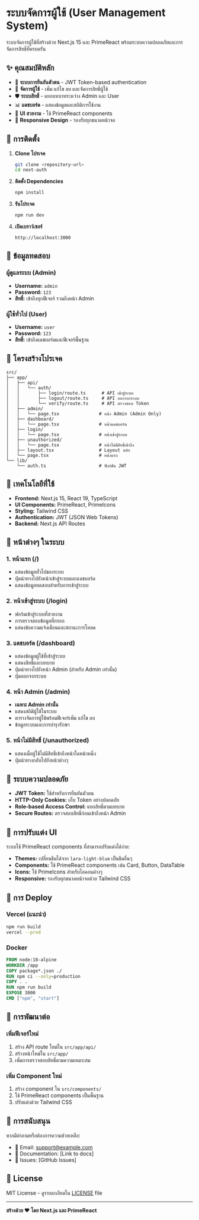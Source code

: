 # ระบบจัดการผู้ใช้ (User Management System)

ระบบจัดการผู้ใช้ที่สร้างด้วย Next.js 15 และ PrimeReact พร้อมระบบความปลอดภัยและการจัดการสิทธิ์ที่ครบครัน

## ✨ คุณสมบัติหลัก

- 🔐 **ระบบการยืนยันตัวตน** - JWT Token-based authentication
- 👥 **จัดการผู้ใช้** - เพิ่ม แก้ไข ลบ และจัดการสิทธิ์ผู้ใช้
- 🛡️ **ระบบสิทธิ์** - แยกบทบาทระหว่าง Admin และ User
- 📊 **แดชบอร์ด** - แสดงข้อมูลและสถิติการใช้งาน
- 🎨 **UI สวยงาม** - ใช้ PrimeReact components
- 📱 **Responsive Design** - รองรับทุกขนาดหน้าจอ

## 🚀 การติดตั้ง

1. **Clone โปรเจค**
   ```bash
   git clone <repository-url>
   cd next-auth
   ```

2. **ติดตั้ง Dependencies**
   ```bash
   npm install
   ```

3. **รันโปรเจค**
   ```bash
   npm run dev
   ```

4. **เปิดเบราว์เซอร์**
   ```
   http://localhost:3000
   ```

## 🔑 ข้อมูลทดสอบ

### ผู้ดูแลระบบ (Admin)
- **Username:** `admin`
- **Password:** `123`
- **สิทธิ์:** เข้าถึงทุกฟีเจอร์ รวมถึงหน้า Admin

### ผู้ใช้ทั่วไป (User)
- **Username:** `user`
- **Password:** `123`
- **สิทธิ์:** เข้าถึงแดชบอร์ดและฟีเจอร์พื้นฐาน

## 📁 โครงสร้างโปรเจค

```
src/
├── app/
│   ├── api/
│   │   └── auth/
│   │       ├── login/route.ts      # API เข้าสู่ระบบ
│   │       ├── logout/route.ts     # API ออกจากระบบ
│   │       └── verify/route.ts     # API ตรวจสอบ Token
│   ├── admin/
│   │   └── page.tsx               # หน้า Admin (Admin Only)
│   ├── dashboard/
│   │   └── page.tsx               # หน้าแดชบอร์ด
│   ├── login/
│   │   └── page.tsx               # หน้าเข้าสู่ระบบ
│   ├── unauthorized/
│   │   └── page.tsx               # หน้าไม่มีสิทธิ์เข้าถึง
│   ├── layout.tsx                 # Layout หลัก
│   └── page.tsx                   # หน้าแรก
└── lib/
    └── auth.ts                    # ฟังก์ชัน JWT
```

## 🔧 เทคโนโลยีที่ใช้

- **Frontend:** Next.js 15, React 19, TypeScript
- **UI Components:** PrimeReact, PrimeIcons
- **Styling:** Tailwind CSS
- **Authentication:** JWT (JSON Web Tokens)
- **Backend:** Next.js API Routes

## 📱 หน้าต่างๆ ในระบบ

### 1. หน้าแรก (/)
- แสดงข้อมูลทั่วไปของระบบ
- ปุ่มนำทางไปยังหน้าเข้าสู่ระบบและแดชบอร์ด
- แสดงข้อมูลทดสอบสำหรับการเข้าสู่ระบบ

### 2. หน้าเข้าสู่ระบบ (/login)
- ฟอร์มเข้าสู่ระบบที่สวยงาม
- การตรวจสอบข้อมูลที่กรอก
- แสดงข้อความแจ้งเตือนและสถานะการโหลด

### 3. แดชบอร์ด (/dashboard)
- แสดงข้อมูลผู้ใช้ที่เข้าสู่ระบบ
- แสดงสิทธิ์และบทบาท
- ปุ่มนำทางไปยังหน้า Admin (สำหรับ Admin เท่านั้น)
- ปุ่มออกจากระบบ

### 4. หน้า Admin (/admin)
- **เฉพาะ Admin เท่านั้น**
- แสดงสถิติผู้ใช้ในระบบ
- ตารางจัดการผู้ใช้พร้อมฟีเจอร์เพิ่ม แก้ไข ลบ
- ข้อมูลระบบและการบำรุงรักษา

### 5. หน้าไม่มีสิทธิ์ (/unauthorized)
- แสดงเมื่อผู้ใช้ไม่มีสิทธิ์เข้าถึงหน้าใดหน้าหนึ่ง
- ปุ่มนำทางกลับไปยังหน้าต่างๆ

## 🔐 ระบบความปลอดภัย

- **JWT Token:** ใช้สำหรับการยืนยันตัวตน
- **HTTP-Only Cookies:** เก็บ Token อย่างปลอดภัย
- **Role-based Access Control:** แยกสิทธิ์ตามบทบาท
- **Secure Routes:** ตรวจสอบสิทธิ์ก่อนเข้าถึงหน้า Admin

## 🎨 การปรับแต่ง UI

ระบบใช้ PrimeReact components ที่สามารถปรับแต่งได้ง่าย:

- **Themes:** เปลี่ยนธีมได้จาก `lara-light-blue` เป็นธีมอื่นๆ
- **Components:** ใช้ PrimeReact components เช่น Card, Button, DataTable
- **Icons:** ใช้ PrimeIcons สำหรับไอคอนต่างๆ
- **Responsive:** รองรับทุกขนาดหน้าจอด้วย Tailwind CSS

## 🚀 การ Deploy

### Vercel (แนะนำ)
```bash
npm run build
vercel --prod
```

### Docker
```dockerfile
FROM node:18-alpine
WORKDIR /app
COPY package*.json ./
RUN npm ci --only=production
COPY . .
RUN npm run build
EXPOSE 3000
CMD ["npm", "start"]
```

## 📝 การพัฒนาต่อ

### เพิ่มฟีเจอร์ใหม่
1. สร้าง API route ใหม่ใน `src/app/api/`
2. สร้างหน้าใหม่ใน `src/app/`
3. เพิ่มการตรวจสอบสิทธิ์ตามความเหมาะสม

### เพิ่ม Component ใหม่
1. สร้าง component ใน `src/components/`
2. ใช้ PrimeReact components เป็นพื้นฐาน
3. ปรับแต่งด้วย Tailwind CSS

## 🤝 การสนับสนุน

หากมีคำถามหรือต้องการความช่วยเหลือ:

- 📧 Email: support@example.com
- 📖 Documentation: [Link to docs]
- 🐛 Issues: [GitHub Issues]

## 📄 License

MIT License - ดูรายละเอียดใน [LICENSE](LICENSE) file

---

**สร้างด้วย ❤️ โดย Next.js และ PrimeReact**

